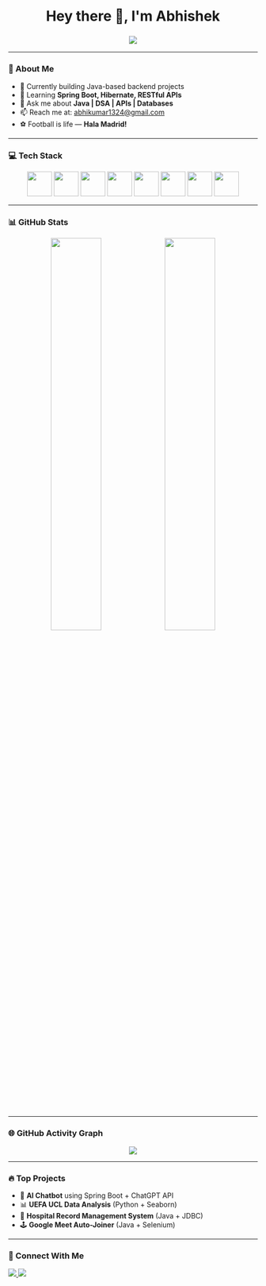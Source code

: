 <h1 align="center">Hey there 👋, I'm Abhishek </h1>
<h3 align="center">
  <img src="https://readme-typing-svg.herokuapp.com?font=Fira+Code&weight=500&size=24&pause=1000&center=true&vCenter=true&color=00BFFF&width=435&lines=Java+Backend+Developer;Tech+Explorer+%7C+Problem+Solver;Spring+Boot+%7C+Hibernate+%7C+REST+APIs" />
</h3>

---

### 🧠 About Me

- 🔭 Currently building Java-based backend projects
- 🌱 Learning **Spring Boot, Hibernate, RESTful APIs**
- 💬 Ask me about **Java | DSA | APIs | Databases**
- 📫 Reach me at: abhikumar1324@gmail.com
- ⚽ Football is life — **Hala Madrid!**

---

### 💻 Tech Stack

<p align="center">
  <img src="https://cdn.jsdelivr.net/gh/devicons/devicon/icons/java/java-original.svg" width="50" />
  <img src="https://cdn.jsdelivr.net/gh/devicons/devicon/icons/spring/spring-original.svg" width="50" />
  <img src="https://cdn.jsdelivr.net/gh/devicons/devicon/icons/mysql/mysql-original.svg" width="50" />
  <img src="https://cdn.jsdelivr.net/gh/devicons/devicon/icons/python/python-original.svg" width="50" />
  <img src="https://cdn.jsdelivr.net/gh/devicons/devicon/icons/html5/html5-original.svg" width="50" />
  <img src="https://cdn.jsdelivr.net/gh/devicons/devicon/icons/css3/css3-original.svg" width="50" />
  <img src="https://cdn.jsdelivr.net/gh/devicons/devicon/icons/git/git-original.svg" width="50" />
  <img src="https://cdn.jsdelivr.net/gh/devicons/devicon/icons/intellij/intellij-original.svg" width="50" />
</p>

---

### 📊 GitHub Stats

<p align="center">
  <img src="https://github-readme-stats.vercel.app/api?username=The-Abhishekhh&show_icons=true&theme=radical" width="45%" />
  <img src="https://github-readme-streak-stats.herokuapp.com/?user=The-Abhishekhh&theme=radical" width="45%" />
</p>

---

### 🌐 GitHub Activity Graph

<p align="center">
  <img src="https://github-readme-activity-graph.cyclic.app/graph?username=The-Abhishekhh&theme=rogue" />
</p>

---

### 🔥 Top Projects

- 🤖 **AI Chatbot** using Spring Boot + ChatGPT API  
- 📊 **UEFA UCL Data Analysis** (Python + Seaborn)  
- 🏥 **Hospital Record Management System** (Java + JDBC)  
- 🕹️ **Google Meet Auto-Joiner** (Java + Selenium)

---

### 🔗 Connect With Me

<p align="left">
  <a href="https://www.linkedin.com/in/theabhishekh/" target="_blank">
    <img src="https://img.shields.io/badge/LinkedIn-blue?style=flat&logo=linkedin" />
  </a>
  <a href="mailto:abhikumar1324@gmail.com">
    <img src="https://img.shields.io/badge/Gmail-red?style=flat&logo=gmail&logoColor=white" />
  </a>
</p>
